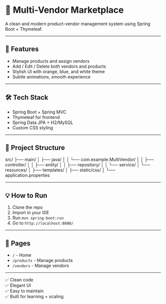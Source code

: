 # 🛒 Multi-Vendor Marketplace

A clean and modern product-vendor management system using Spring Boot + Thymeleaf.

---

## 🚀 Features

- Manage products and assign vendors
- Add / Edit / Delete both vendors and products
- Stylish UI with orange, blue, and white theme
- Subtle animations, smooth experience

---

## 🛠 Tech Stack

- Spring Boot + Spring MVC
- Thymeleaf for frontend
- Spring Data JPA + H2/MySQL
- Custom CSS styling

---

## 📂 Project Structure

src/
├── main/
│   ├── java/
│   │   └── com.example.MultiVendor/
│   │       ├── controller/
│   │       ├── entity/
│   │       ├── repository/
│   │       └── service/
│   └── resources/
│       ├── templates/
│       ├── static/css/
│       └── application.properties

---

## 💡 How to Run

1. Clone the repo
2. Import in your IDE
3. Run `mvn spring-boot:run`
4. Go to `http://localhost:8080/`

---

## 🔗 Pages

- `/` - Home
- `/products` - Manage products
- `/vendors` - Manage vendors

---

✅ Clean code  
✅ Elegant UI  
✅ Easy to maintain  
✅ Built for learning + scaling
